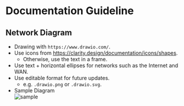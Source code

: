 # Documentation Guideline

## Network Diagram
- Drawing with `https://www.drawio.com/`.
- Use icons from https://clarity.design/documentation/icons/shapes.
  - Otherwise, use the text in a frame.
- Use text + horizontal ellipses for networks such as the Internet and WAN.
- Use editable format for future updates.
  - e.g. `.drawio.png` or `.drawio.svg`.
- Sample Diagram  
  ![sample](./sample.drawio.svg)
